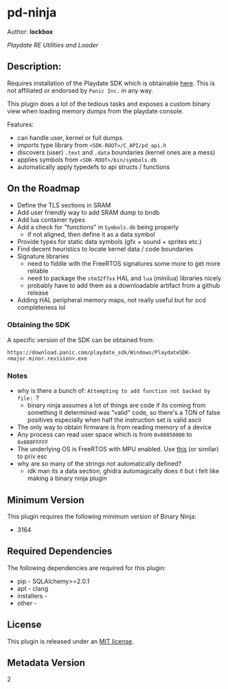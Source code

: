 # pd-ninja
Author: **lockbox**

_Playdate RE Utilities and Loader_

## Description:
Requires installation of the Playdate SDK which is obtainable [here](https://play.date/dev/). This is not affiliated or endorsed by `Panic Inc.` in any way.

This plugin does a lot of the tedious tasks and exposes a custom binary view when loading memory dumps from the playdate console.

Features:

- can handle user, kernel or full dumps
- imports type library from `<SDK-ROOT>/C_API/pd_api.h`
- discovers (user) `.text` and `.data` boundaries (kernel ones are a mess)
- applies symbols from `<SDK-ROOT>/bin/symbols.db`
- automatically apply typedefs to api structs / functions


## On the Roadmap
- Define the TLS sections in SRAM
- Add user friendly way to add SRAM dump to bndb
- Add lua container types
- Add a check for "functions" in `Symbols.db` being properly
    - if not aligned, then define it as a data symbol
- Provide types for static data symbols (gfx + sound + sprites etc.)
- Find decent heuristics to locate kernel data / code boundaries
- Signature libraries
    - need to fiddle with the FreeRTOS signatures some more to get more reliable
    - need to package the `stm32f7xx` HAL and `lua` (minilua) libraries nicely
    - probably have to add them as a downloadable artifact from a github release
- Adding HAL peripheral memory maps, not really useful but for ocd completeness lol

### Obtaining the SDK

A specific version of the SDK can be obtained from:

`https://download.panic.com/playdate_sdk/Windows/PlaydateSDK-<major.minor.revision>.exe`


### Notes
- why is there a bunch of: `Attempting to add function not backed by file: `?
    - binary ninja assumes a lot of things are code if its coming from something
    it determined was "valid" code, so there's a TON of false positives especially
    when half the instruction set is valid ascii
- The only way to obtain firmware is from reading memory of a device
- Any process can read user space which is from `0x08050000` to `0x080FFFFF`
- The underlying OS is FreeRTOS with MPU enabled. Use [this](https://cve.mitre.org/cgi-bin/cvename.cgi?name=CVE-2021-43997) (or similar) to priv esc
- why are _so_ many of the strings not automatically defined?
    - idk man its a data section, ghidra automagically does it but i felt like making a binary ninja plugin

## Minimum Version

This plugin requires the following minimum version of Binary Ninja:

* 3164

## Required Dependencies

The following dependencies are required for this plugin:

 * pip - SQLAlchemy>=2.0.1
 * apt - clang
 * installers - 
 * other - 


## License

This plugin is released under an [MIT license](./license).

## Metadata Version

2
